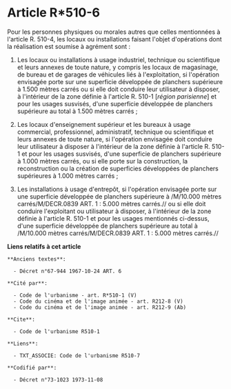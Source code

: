 # Article R*510-6

Pour les personnes physiques ou morales autres que celles mentionnées à l'article R. 510-4, les locaux ou installations
faisant l'objet d'opérations dont la réalisation est soumise à agrément sont :

1. Les locaux ou installations à usage industriel, technique ou scientifique et leurs annexes de toute nature, y compris les
locaux de magasinage, de bureau et de garages de véhicules liés à l'exploitation, si l'opération envisagée porte sur une
superficie développée de planchers supérieure à 1.500 mètres carrés ou si elle doit conduire leur utilisateur à disposer, à
l'intérieur de la zone définie à l'article R. 510-1 [*région parisienne*] et pour les usages susvisés, d'une superficie
développée de planchers supérieure au total à 1.500 mètres carrés ;

2. Les locaux d'enseignement supérieur et les bureaux à usage commercial, professionnel, administratif, technique ou
scientifique et leurs annexes de toute nature, si l'opération envisagée doit conduire leur utilisateur à disposer à
l'intérieur de la zone définie à l'article R. 510-1 et pour les usages susvisés, d'une superficie de planchers supérieure à
1.000 mètres carrés, ou si elle porte sur la construction, la reconstruction ou la création de superficies développées de
planchers supérieures à 1.000 mètres carrés ;

3. Les installations à usage d'entrepôt, si l'opération envisagée porte sur une superficie développée de planchers supérieure
à /M/10.000 mètres carrés/M/DECR.0839 ART. 1 : 5.000 mètres carrés.// ou si elle doit conduire l'exploitant ou utilisateur à
disposer, à l'intérieur de la zone définie à l'article R. 510-1 et pour les usages mentionnés ci-dessus, d'une superficie
développée de planchers supérieure au total à /M/10.000 mètres carrés/M/DECR.0839 ART. 1 : 5.000 mètres carrés.//

**Liens relatifs à cet article**

	**Anciens textes**:

	  - Décret n°67-944 1967-10-24 ART. 6

	**Cité par**:

	  - Code de l'urbanisme - art. R*510-1 (V)
	  - Code du cinéma et de l'image animée - art. R212-8 (V)
	  - Code du cinéma et de l'image animée - art. R212-9 (Ab)

	**Cite**:

	  - Code de l'urbanisme R510-1

	**Liens**:

	  - TXT_ASSOCIE: Code de l'urbanisme R510-7

	**Codifié par**:

	  - Décret n°73-1023 1973-11-08
